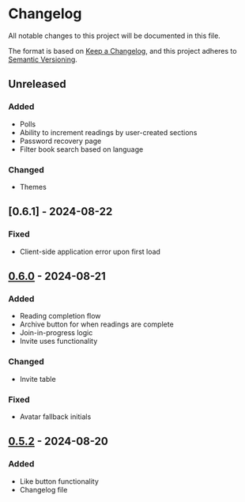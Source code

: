 # Changelog

All notable changes to this project will be documented in this file.

The format is based on [Keep a Changelog](https://keepachangelog.com/en/1.1.0/),
and this project adheres to [Semantic Versioning](https://semver.org/spec/v2.0.0.html).

## Unreleased

### Added

- Polls
- Ability to increment readings by user-created sections
- Password recovery page
- Filter book search based on language

### Changed

- Themes

## [0.6.1] - 2024-08-22

### Fixed

- Client-side application error upon first load

## [0.6.0] - 2024-08-21

### Added

- Reading completion flow
- Archive button for when readings are complete
- Join-in-progress logic
- Invite uses functionality

### Changed

- Invite table

### Fixed

- Avatar fallback initials

## [0.5.2] - 2024-08-20

### Added

- Like button functionality
- Changelog file

[0.6.0]: https://github.com/zachariahwatson/thispage/compare/0.5.2...0.6.0
[0.5.2]: https://github.com/zachariahwatson/thispage/releases/tag/0.5.2
